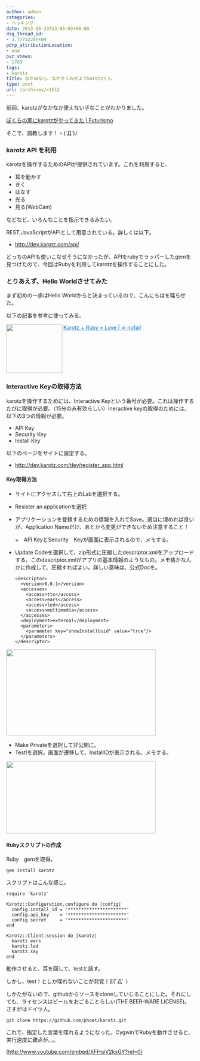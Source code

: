```yaml
---
author: admin
categories:
- ハッキング
date: 2013-06-23T13:05:03+00:00
dsq_thread_id:
- 3.7773228e+09
pdrp_attributionLocation:
- end
pvc_views:
- 1783
tags:
- karotz
title: なかぬなら、なかせてみせようkarotzくん
type: post
url: /archives/=1512
---
```


前回、karotzがなかなか使えない子なことがわかりました。

<a href="https://futurismo.biz/archives/1508" target="_blank">ぼくらの家にkarotzがやってきた | Futurismo</a>

そこで、調教します！ヽ(\`Д´)ﾉ

### karotz API を利用

karotzを操作するためのAPIが提供されています。これを利用すると、

  * 耳を動かす
  * きく
  * はなす
  * 光る
  * 見る(WebCam)

などなど、いろんなことを指示できるみたい。

REST,JavaScriptがAPIとして用意されている。詳しくは以下。

  * http://dev.karotz.com/api/

どっちのAPIも使いこなせそうになかったが、APIをrubyでラッパーしたgemを見つけたので、今回はRubyを利用してkarotzを操作することにした。

### とりあえず、Hello Worldさせてみた

まず初めの一歩はHello Worldからと決まっているので、こんにちはを喋らせた。

以下の記事を参考に使ってみる。

<a href="http://nofail.de/2011/12/karotz-ruby-love/" target="_blank"><img class="alignleft" align="left" border="0" src="http://capture.heartrails.com/150x130/shadow?http://nofail.de/2011/12/karotz-ruby-love/" alt="" width="150" height="130" /></a> <a style="color:#0070C5;" href="http://nofail.de/2011/12/karotz-ruby-love/" target="_blank">Karotz + Ruby = Love | ☠ nofail</a>  <img border="0" src="http://b.hatena.ne.jp/entry/image/http://nofail.de/2011/12/karotz-ruby-love/" alt="" style="" /><br style="clear:both;" />

### Interactive Keyの取得方法

karotzを操作するためには、Interactive Keyという番号が必要。これは操作するたびに取得が必要。（15分のみ有効らしい）Ineractive keyの取得のためには、以下の3つの情報が必要。

  * API Key
  * Security Key
  * Install Key

以下のページをサイトに設定する。

  * http://dev.karotz.com/dev/register_app.html

#### Key取得方法

  * サイトにアクセスして右上のLabを選択する。
  * Resister an applicationを選択
  * アプリケーションを登録するための情報を入れてSave。適当に埋めれば良いが、Application Nameだけ、あとから変更ができないため注意すること！
  
    +　API KeyとSecurity　Keyが画面に表示されるので、メモする。
  * Update Codeを選択して、zip形式に圧縮したdescriptor.xmlをアップロードする。このdescriptor.xmlがアプリの基本情報のようなもの。メモ帳かなんかに作成して、圧縮すればよい。詳しい意味は、公式Docを。
    
        <descriptor>
          <version>0.0.1</version>
          <accesses>
            <access>tts</access>
            <access>ears</access>
            <access>led</access>
            <access>multimedia</access>
          </accesses>
          <deployment>external</deployment>
          <parameters>
            <parameter key="showInstallUuid" value="true"/>
          </parameters>
        </descriptor>
        

[<img src="https://lh5.googleusercontent.com/-GJ5fvByV3bI/Ucbx9XKpyWI/AAAAAAAAAac/61PWN1r_HZU/s400/skitch.png" height="230" width="400" />][1]

  * Make Privateを選択して非公開に。
  * Test!を選択。画面が遷移して、InstallIDが表示される。メモする。

[<img src="https://lh5.googleusercontent.com/-N6s7iTjztf8/UcbyGH_qBmI/AAAAAAAAAaw/k4R6eykBsrI/s400/skitch.png" height="193" width="400" />][2]

#### Rubyスクリプトの作成

Ruby　gemを取得。

    gem install karotz
    

スクリプトはこんな感じ。

    require 'karotz'
    
    Karotz::Configuration.configure do |config|
      config.install_id = '**********************'
      config.api_key    = '**********************'
      config.secret     = '**********************'
    end
    
    Karotz::Client.session do |karotz|
      karotz.ears
      karotz.led
      karotz.say
    end
    

動作させると、耳を回して、testと話す。

しかし、test！としか喋れないことが発覚！Σ(ﾟДﾟ )

しかたがないので、githubからソースをcloneしていじることにした。それにしても、ライセンスはビールをおごることらしい(THE BEER-WARE LICENSE)。さすがはドイツ人。

    git clone https://github.com/phoet/karotz.git
    

これで、指定した言葉を喋れるようになった。CygwinでRubyを動作させると、実行速度に難点が。。。

[http://www.youtube.com/embed/XFHqiV2kxGY?rel=0]

 [1]: https://picasaweb.google.com/lh/photo/o3G5msWAzF63iyqw-OkUbDyD6hjDXGH6XyE6iLrzolo?feat=embedwebsite
 [2]: https://picasaweb.google.com/lh/photo/9DFCdqYjBJolGPNasr8SUTyD6hjDXGH6XyE6iLrzolo?feat=embedwebsite